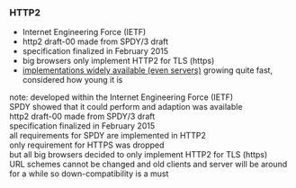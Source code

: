 ### HTTP2 <!-- .element: class="section-title" -->

- Internet Engineering Force (IETF)
- http2 draft-00 made from SPDY/3 draft
- specification finalized in February 2015
- big browsers only implement HTTP2 for TLS (https)
- [implementations widely available (even servers)](https://github.com/http2/http2-spec/wiki/Implementations) growing quite fast, considered how young it is

note:
    developed within the Internet Engineering Force (IETF)  
    SPDY showed that it could perform and adaption was available  
    http2 draft-00 made from SPDY/3 draft  
    specification finalized in February 2015  
    all requirements for SPDY are implemented in HTTP2  
    only requirement for HTTPS was dropped  
    but all big browsers decided to only implement HTTP2 for TLS (https)  
    URL schemes cannot be changed and old clients and server will be around for a while so down-compatibility is a must

